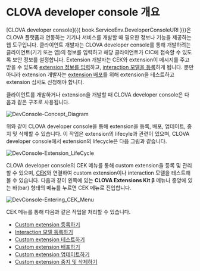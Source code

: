 <!-- Note! This content includes shared parts. Therefore, when you update this, you should beware of synchronization. -->

<!-- Start of the shared content: DeveloperConsoleOverview -->

# CLOVA developer console 개요

[CLOVA developer console]({{ book.ServiceEnv.DeveloperConsoleURI }})은 CLOVA 플랫폼과 연동하는 기기나 서비스를 개발할 때 필요한 정보나 기능을 제공하는 웹 도구입니다. 클라이언트 개발자는 CLOVA developer console를 통해 개발하려는 클라이언트(기기 또는 앱)의 정보를 입력하고 해당 클라이언트가 CIC에 접속할 수 있도록 보안 정보를 설정합니다. Extension 개발자는 CEK와 extension이 메시지를 주고 받을 수 있도록 [extension 정보를 입력](/DevConsole/Guides/Register_Custom_Extension.md)하고, [interaction 모델을 등록](/DevConsole/Guides/Register_Interaction_Model.md)하게 됩니다. 뿐만 아니라 extension 개발자는 [extension 배포](/DevConsole/Guides/Deploy_Custom_Extension.md)를 위해 extension을 테스트하고 extension 심사도 신청해야 합니다.

클라이언트를 개발하거나 extension을 개발할 때 CLOVA developer console은 다음과 같은 구조로 사용됩니다.

![DevConsole-Concept_Diagram](/DevConsole/Assets/Images/DevConsole-Concept_Diagram.png)

위와 같이 CLOVA developer console을 통해 extension을 등록, 배포, 업데이트, 중지 및 삭제할 수 있습니다. 이 작업은 extension의 lifecyle과 관련이 있으며, CLOVA developer console에서 extension의 lifecycle은 다음 그림과 같습니다.

![DevConsole-Extension_LifeCycle](/DevConsole/Assets/Images/DevConsole-Extension_LifeCycle.png)

<!-- End of the shared content -->

CLOVA developer console의 CEK 메뉴를 통해 custom extension을 등록 및 관리할 수 있으며, [CEK](/Develop/CEK_Overview.md#WhatisCEK)와 연결하여 custom extension이나 interaction 모델을 테스트해볼 수 있습니다. 다음과 같이 왼쪽에 있는 **CLOVA Extensions Kit β** 메뉴나 중앙에 있는 바(bar) 형태의 메뉴를 누르면 CEK 메뉴로 진입합니다.

![DevConsole-Entering_CEK_Menu](/DevConsole/Assets/Images/DevConsole-Entering_CEK_Menu.png)

CEK 메뉴를 통해 다음과 같은 작업을 처리할 수 있습니다.

* [Custom extension 등록하기](/DevConsole/Guides/Register_Custom_Extension.md)
* [Interaction 모델 등록하기](/DevConsole/Guides/Register_Interaction_Model.md)
* [Custom extension 테스트하기](/DevConsole/Guides/Test_Custom_Extension.md)
* [Custom extension 배포하기](/DevConsole/Guides/Deploy_Custom_Extension.md)
* [Custom extension 업데이트하기](/DevConsole/Guides/Update_Custom_Extension.md)
* [Custom extension 중지 및 삭제하기](/DevConsole/Guides/Remove_Custom_Extension.md)
